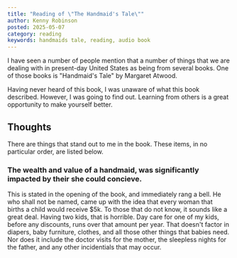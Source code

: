 ```yaml
---
title: "Reading of \"The Handmaid's Tale\""
author: Kenny Robinson
posted: 2025-05-07
category: reading
keywords: handmaids tale, reading, audio book
---
```


I have seen a number of people mention that a number of things that we are dealing with in present-day 
United States as being from several books. One of those books is "Handmaid's Tale" by 
Margaret Atwood. 

Having never heard of this book, I was unaware of what this book described. However, I was going to find out. 
Learning from others is a great opportunity to make yourself better. 

## Thoughts 

There are things that stand out to me in the book. These items, in no particular order, are listed below.

### The wealth and value of a handmaid, was significantly impacted by their she could concieve.  

This is stated in the opening of the book, and immediately rang a bell. He who shall not be named, came up with 
the idea that every woman that births a child would receive $5k. To those that do not know, it sounds like a great
deal. Having two kids, that is horrible. Day care for one of my kids, before any discounts, runs over that amount 
per year. That doesn't factor in diapers, baby furniture, clothes, and all those other things that babies need.
Nor does it include the doctor visits for the mother, the sleepless nights for the father, and any other 
incidentials that may occur. 

